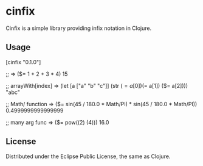 # cinfix
Cinfix is a simple library providing infix notation in Clojure.

## Usage
[cinfix "0.1.0"]

;; 
=> ($= 1 + 2 + 3 * 4)
15

;; arrayWith[index] 
=> (let [a ["a" "b" "c"]]
  (str ($= a[0]) ($= a[1]) ($= a[2])))
"abc"

;; Math/ function
=> ($= sin(45 / 180.0 * Math/PI) * sin(45 / 180.0 * Math/PI))
0.4999999999999999

;; many arg func
=> ($= pow((2) (4)))
16.0

## License

Distributed under the Eclipse Public License, the same as Clojure.

